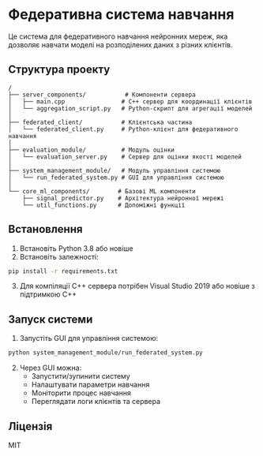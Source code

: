 # Федеративна система навчання

Це система для федеративного навчання нейронних мереж, яка дозволяє навчати моделі на розподілених даних з різних клієнтів.

## Структура проекту

```
/
├── server_components/           # Компоненти сервера
│   ├── main.cpp                # C++ сервер для координації клієнтів
│   └── aggregation_script.py   # Python-скрипт для агрегації моделей
│
├── federated_client/           # Клієнтська частина
│   └── federated_client.py     # Python-клієнт для федеративного навчання
│
├── evaluation_module/          # Модуль оцінки
│   └── evaluation_server.py    # Сервер для оцінки якості моделей
│
├── system_management_module/   # Модуль управління системою
│   └── run_federated_system.py # GUI для управління системою
│
└── core_ml_components/        # Базові ML компоненти
    ├── signal_predictor.py    # Архітектура нейронної мережі
    └── util_functions.py      # Допоміжні функції
```

## Встановлення

1. Встановіть Python 3.8 або новіше
2. Встановіть залежності:
```bash
pip install -r requirements.txt
```
3. Для компіляції C++ сервера потрібен Visual Studio 2019 або новіше з підтримкою C++

## Запуск системи

1. Запустіть GUI для управління системою:
```bash
python system_management_module/run_federated_system.py
```

2. Через GUI можна:
   - Запустити/зупинити систему
   - Налаштувати параметри навчання
   - Моніторити процес навчання
   - Переглядати логи клієнтів та сервера

## Ліцензія

MIT 